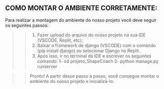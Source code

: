 ## COMO MONTAR O AMBIENTE CORRETAMENTE: 

Para realizar a montagem do ambiente do nosso projeto você deve seguir os seguintes passos:

> >01. Fazer upload do arquivo do nosso projeto na sua IDE (VSCODE, Replit, etc);
> >02. Baixar o framework de django (VSCODE) com o comando (pip install django) ou selecionar Django no Replit.
> >03. Após isso, ir no terminal da IDE e escrever os seguintes comando:
> 1- cd projeto_ShapeCoach
> 2- python manage.py runserver

> > Pronto! A partir desse passo a passo, você consegue montar o ambiente do nosso projeto e inicializá-lo.
